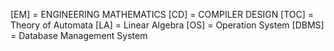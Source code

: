 [EM] = ENGINEERING MATHEMATICS
[CD] = COMPILER DESIGN
[TOC] = Theory of Automata
[LA] = Linear Algebra
[OS] = Operation System
[DBMS] = Database Management System
